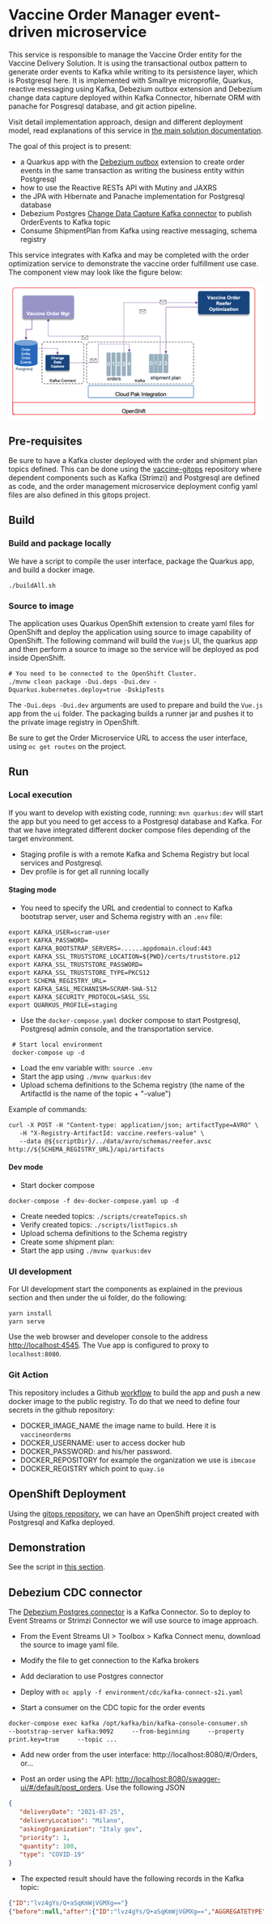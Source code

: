 # Vaccine Order Manager event-driven microservice

This service is responsible to manage the Vaccine Order entity for the Vaccine Delivery Solution. It is using the transactional outbox pattern to generate order events to Kafka while writing to its persistence layer, which is Postgresql here. It is implemented with Smallrye microprofile, Quarkus, reactive messaging using Kafka, Debezium outbox extension and Debezium change data capture deployed within Kafka Connector, hibernate ORM with panache for Posgresql database, and git action pipeline.


Visit detail implementation approach, design and different deployment model, read explanations of this service in [the main solution documentation](https://ibm-cloud-architecture.github.io/vaccine-solution-main/solution/orderms/).

The goal of this project is to present:

* a Quarkus app with the [Debezium outbox](https://debezium.io/documentation/reference/integrations/outbox.html) extension to create order events in the same transaction as writing the business entity within Postgresql
* how to use the Reactive RESTs API with Mutiny and JAXRS
* the JPA with Hibernate and Panache implementation for Postgresql database
* Debezium Postgres [Change Data Capture Kafka connector](https://debezium.io/documentation/reference/connectors/postgresql.html) to publish OrderEvents to Kafka topic
* Consume ShipmentPlan from Kafka using reactive messaging, schema registry

This service integrates with Kafka and may be completed with the order optimization service to demonstrate the vaccine order fulfillment use case. The component view may look like the figure below:

 ![](./docs/vaccine-order-1.png)

## Pre-requisites

Be sure to have a Kafka cluster deployed with the order and shipment plan topics defined. This can be done using the [vaccine-gitops](https://github.com/ibm-cloud-architecture/vaccine-gitops) repository where dependent components such as Kafka (Strimzi) and Postgresql are defined as code, and the order management microservice deployment config yaml files are also defined in this gitops project.

## Build

### Build and package locally

We have a script to compile the user interface, package the Quarkus app, and build a docker image.

```shell
./buildAll.sh
```

### Source to image

The application uses Quarkus OpenShift extension to create yaml files for OpenShift and deploy the application using source to image capability of OpenShift. The following command will build the `Vuejs` UI, the quarkus app and then perform a source to image so the service will be deployed as pod inside OpenShift.

```shell
# You need to be connected to the OpenShift Cluster.
./mvnw clean package -Dui.deps -Dui.dev -Dquarkus.kubernetes.deploy=true -DskipTests
```

The `-Dui.deps -Dui.dev` arguments are used to prepare and build the `Vue.js` app from the `ui` folder. The packaging builds a runner jar and pushes it to the private image registry in OpenShift.

Be sure to get the Order Microservice URL to access the user interface, using `oc get routes` on the project.

## Run

### Local execution

If you want to develop with existing code, running: `mvn quarkus:dev` will start the app but you need to get access to a Postgresql database and Kafka. For that we have integrated different docker compose files depending of the target environment.

* Staging profile is with a remote Kafka and Schema Registry but local services and Postgresql.
* Dev profile is for get all running locally

#### Staging mode

* You need to specify the URL and credential to connect to Kafka bootstrap server, user and Schema registry with an `.env` file:

```shell
export KAFKA_USER=scram-user
export KAFKA_PASSWORD=
export KAFKA_BOOTSTRAP_SERVERS=......appdomain.cloud:443
export KAFKA_SSL_TRUSTSTORE_LOCATION=${PWD}/certs/truststore.p12
export KAFKA_SSL_TRUSTSTORE_PASSWORD=
export KAFKA_SSL_TRUSTSTORE_TYPE=PKCS12
export SCHEMA_REGISTRY_URL=
export KAFKA_SASL_MECHANISM=SCRAM-SHA-512
export KAFKA_SECURITY_PROTOCOL=SASL_SSL
export QUARKUS_PROFILE=staging
```

* Use the `docker-compose.yaml` docker compose to start Postgresql, Postgresql admin console, and the transportation service.

```shell
 # Start local environment 
 docker-compose up -d 
 ```

* Load the env variable with: `source .env`
* Start the app using `./mvnw quarkus:dev`
* Upload schema definitions to the Schema registry (the name of the ArtifactId is the name of the topic + "-value")

Example of commands:

```
curl -X POST -H "Content-type: application/json; artifactType=AVRO" \
   -H "X-Registry-ArtifactId: vaccine.reefers-value" \
   --data @${scriptDir}/../data/avro/schemas/reefer.avsc http://${SCHEMA_REGISTRY_URL}/api/artifacts
```

#### Dev mode

* Start docker compose

```shell
docker-compose -f dev-docker-compose.yaml up -d
```

* Create needed topics: `./scripts/createTopics.sh`
* Verify created topics: `./scripts/listTopics.sh `
* Upload schema definitions to the Schema registry
* Create some shipment plan: 
* Start the app using `./mvnw quarkus:dev`

### UI development

For UI development start the components as explained in the previous section and then under the ui folder, do the following:

```shell
yarn install
yarn serve
```

Use the web browser and developer console to the address [http://localhost:4545](http://localhost:4545). The Vue app is configured to proxy to `localhost:8080`.


### Git Action

This repository includes a Github [workflow](https://github.com/ibm-cloud-architecture/vaccine-order-mgr/blob/master/.github/workflows/dockerbuild.yaml) to build the app and push a new docker image to the public registry. To do that we need to define four secrets in the github repository:

* DOCKER_IMAGE_NAME the image name to build. Here it is `vaccineorderms`
* DOCKER_USERNAME: user to access docker hub
* DOCKER_PASSWORD: and his/her password.
* DOCKER_REPOSITORY for example the organization we use is `ibmcase`
* DOCKER_REGISTRY which point to `quay.io`

## OpenShift Deployment

Using the [gitops repository](https://github.com/ibm-cloud-architecture/vaccine-gitops), we can have an OpenShift project created with Postgresql and Kafka deployed.


## Demonstration

See the script in [this section](https://ibm-cloud-architecture.github.io/vaccine-solution-main/solution/orderms/#demonstration-script).


## Debezium CDC connector

The [Debezium Postgres connector](https://debezium.io/documentation/reference/connectors/postgresql.html) is a Kafka Connector. So to deploy to Event Streams or Strimzi Connector we will use source to image approach.

* From the Event Streams UI > Toolbox > Kafka Connect menu, download the source to image yaml file.
* Modify the file to get connection to the Kafka brokers
* Add declaration to use Postgres connector
* Deploy with `oc apply -f environment/cdc/kafka-connect-s2i.yaml`


* Start a consumer on the CDC topic for the order events

 ```shell
 docker-compose exec kafka /opt/kafka/bin/kafka-console-consumer.sh     --bootstrap-server kafka:9092     --from-beginning     --property print.key=true     --topic ...
 ```

* Add new order from the user interface: http://localhost:8080/#/Orders, or...

* Post an order using the API: [http://localhost:8080/swagger-ui/#/default/post_orders](http://localhost:8080/swagger-ui/#/default/post_orders). Use the following JSON

 ```json
 {
    "deliveryDate": "2021-07-25",
    "deliveryLocation": "Milano",
    "askingOrganization": "Italy gov",
    "priority": 1,
    "quantity": 100,
    "type": "COVID-19"
 }
 ```

 * The expected result should have the following records in the Kafka topic:

 ```json
 {"ID":"lvz4gYs/Q+aSqKmWjVGMXg=="}	
 {"before":null,"after":{"ID":"lvz4gYs/Q+aSqKmWjVGMXg==","AGGREGATETYPE":"VaccineOrderEntity","AGGREGATEID":"21","TYPE":"OrderCreated","TIMESTAMP":1605304440331350,"PAYLOAD":"{\"orderID\":21,\"deliveryLocation\":\"London\",\"quantity\":150,\"priority\":2,\"deliveryDate\":\"2020-12-25\",\"askingOrganization\":\"UK Governement\",\"vaccineType\":\"COVID-19\",\"status\":\"OPEN\",\"creationDate\":\"13-Nov-2020 21:54:00\"}"},"source":{"version":"1.3.0.Final","connector":"db2","name":"vaccine_lot_db","ts_ms":1605304806596,"snapshot":"last","db":"TESTDB","schema":"DB2INST1","table":"ORDEREVENTS","change_lsn":null,"commit_lsn":"00000000:0000150f:0000000000048fca"},"op":"r","ts_ms":1605304806600,"transaction":null}
 ```
